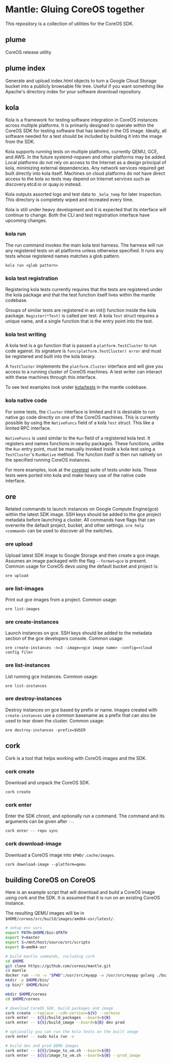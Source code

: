 # Mantle: Gluing CoreOS together

This repository is a collection of utilities for the CoreOS SDK.

## plume

CoreOS release utility

## plume index

Generate and upload index.html objects to turn a Google Cloud Storage
bucket into a publicly browsable file tree. Useful if you want something
like Apache's directory index for your software download repository.

## kola

Kola is a framework for testing software integration in CoreOS instances
across multiple platforms. It is primarily designed to operate within
the CoreOS SDK for testing software that has landed in the OS image.
Ideally, all software needed for a test should be included by building
it into the image from the SDK.

Kola supports running tests on multiple platforms, currently QEMU, GCE,
and AWS. In the future systemd-nspawn and other platforms may be added.
Local platforms do not rely on access to the Internet as a design
principal of kola, minimizing external dependencies. Any network
services required get built directly into kola itself. Machines on cloud
platforms do not have direct access to the kola so tests may depend on
Internet services such as discovery.etcd.io or quay.io instead.

Kola outputs assorted logs and test data to `_kola_temp` for later
inspection. This directory is completely wiped and recreated every time.

Kola is still under heavy development and it is expected that its
interface will continue to change. Both the CLI and test registration
interface have upcoming changes.

### kola run
The run command invokes the main kola test harness. The harness will
run any registered tests on all platforms unless otherwise specified. It
runs any tests whose registered names matches a glob pattern.

`kola run <glob pattern>`

### kola test registration
Registering kola tests currently requires that the tests are registered
under the kola package and that the test function itself lives within
the mantle codebase.

Groups of similar tests are registered in an init() function inside the
kola package.  `Register(*Test)` is called per test. A kola `Test`
struct requires a unique name, and a single function that is the entry
point into the test.

### kola test writing
A kola test is a go function that is passed a `platform.TestCluster` to
run code against.  Its signature is `func(platform.TestCluster) error`
and must be registered and built into the kola binary. 

A `TestCluster` implements the `platform.Cluster` interface and will
give you access to a running cluster of CoreOS machines. A test writer
can interact with these machines through this interface.

To see test examples look under
[kola/tests](https://github.com/coreos/mantle/tree/master/kola/tests) in the
mantle codebase.

### kola native code
For some tests, the `Cluster` interface is limited and it is desirable to
run native go code directly on one of the CoreOS machines. This is
currently possible by using the `NativeFuncs` field of a kola `Test`
struct. This like a limited RPC interface.

`NativeFuncs` is used similar to the `Run` field of a registered kola
test. It registers and names functions in nearby packages.  These
functions, unlike the `Run` entry point, must be manually invoked inside
a kola test using a `TestCluster`'s `RunNative` method. The function
itself is then run natively on the specified running CoreOS instances.

For more examples, look at the
[coretest](https://github.com/coreos/mantle/tree/master/kola/tests/coretest)
suite of tests under kola. These tests were ported into kola and make
heavy use of the native code interface.

## ore

Related commands to launch instances on Google Compute Engine(gce)
within the latest SDK image. SSH keys should be added to the gce project
metadata before launching a cluster. All commands have flags that can
overwrite the default project, bucket, and other settings.  `ore help
<command>` can be used to discover all the switches.

### ore upload

Upload latest SDK image to Google Storage and then create a gce image.
Assumes an image packaged with the flag `--format=gce` is present.
Common usage for CoreOS devs using the default bucket and project is:

`ore upload`

### ore list-images

Print out gce images from a project. Common usage:

`ore list-images`

### ore create-instances

Launch instances on gce. SSH keys should be added to the metadata
section of the gce developers console. Common usage:

`ore create-instances -n=3 -image=<gce image name> -config=<cloud config file>`

### ore list-instances

List running gce instances. Common usage:

`ore list-instances`

### ore destroy-instances

Destroy instances on gce based by prefix or name. Images created with
`create-instances` use a common basename as a prefix that can also be
used to tear down the cluster. Common usage:

`ore destroy-instances -prefix=$USER`

## cork

Cork is a tool that helps working with CoreOS images and the SDK.

### cork create

Download and unpack the CoreOS SDK.

`cork create`

### cork enter

Enter the SDK chroot, and optionally run a command. The command and its
arguments can be given after `--`.

`cork enter -- repo sync`

### cork download-image

Download a CoreOS image into `$PWD/.cache/images`.

`cork download-image --platform=qemu`

## building CoreOS on CoreOS

Here is an example script that will download and build a CoreOS image using
cork and the SDK. It is assumed that it is run on an existing CoreOS instance.

The resulting QEMU images will be in
`$HOME/coreos/src/build/images/amd64-usr/latest/`.

```sh
# setup env vars
export PATH=$HOME/bin:$PATH
export V=master
export S=/mnt/host/source/src/scripts
export B=amd64-usr

# build mantle commands, including cork
cd $HOME
git clone https://github.com/coreos/mantle.git
cd mantle
docker run --rm -v "$PWD":/usr/src/myapp -w /usr/src/myapp golang ./build
mkdir -p $HOME/bin/
cp bin/* $HOME/bin/

mkdir $HOME/coreos
cd $HOME/coreos

# download CoreOS SDK, build packages and image
cork create --replace --sdk-version=${V} --verbose
cork enter -- ${S}/build_packages --board=${B}
cork enter -- ${S}/build_image --board=${B} dev prod

# optionally you can run the kola tests on the built image
cork enter -- sudo kola run -v

# build dev and prod QEMU images
cork enter -- ${S}/image_to_vm.sh --board=${B}
cork enter -- ${S}/image_to_vm.sh --board=${B} --prod_image
```


